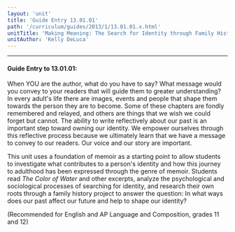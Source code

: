 ```yaml
---
layout: 'unit'
title: 'Guide Entry 13.01.01'
path: '/curriculum/guides/2013/1/13.01.01.x.html'
unitTitle: 'Making Meaning: The Search for Identity through Family History'
unitAuthor: 'Kelly DeLuca'
---
```


<body>
<hr/>
 <h4>
  Guide Entry to 13.01.01:
 </h4>
 <p>
  When YOU are the author, what do you have to say? What message would you convey to your readers that will guide them to greater understanding? In every adult's life there are images, events and people that shape them towards the person they are to become. Some of these chapters are fondly remembered and relayed, and others are things that we wish we could forget but cannot. The ability to write reflectively about our past is an important step toward owning our identity. We empower ourselves through this reflective process because we ultimately learn that we have a message to convey to our readers. Our voice and our story are important.
 </p>
 <p>
  This unit uses a foundation of memoir as a starting point to allow students to investigate what contributes to a person's identity and how this journey to adulthood has been expressed through the genre of memoir. Students read
  <i>
   The Color of Water
  </i>
  and other excerpts, analyze the psychological and sociological processes of searching for identity, and research their own roots through a family history project to answer the question: In what ways does our past affect our future and help to shape our identity?
 </p>
<p>
  (Recommended for English and AP Language and Composition, grades 11 and 12)
 </p>

</body>
